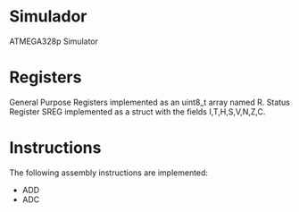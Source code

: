 # Simulador
ATMEGA328p Simulator

# Registers
General Purpose Registers implemented as an uint8_t array named R.
Status Register SREG implemented as a struct with the fields I,T,H,S,V,N,Z,C.

# Instructions
The following assembly instructions are implemented:

- ADD
- ADC
